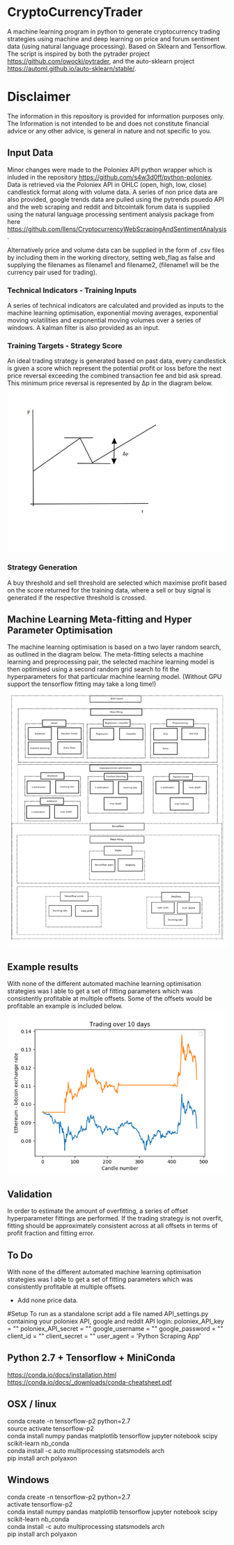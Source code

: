 # CryptoCurrencyTrader
A machine learning program in python to generate cryptocurrency trading strategies using machine and deep learning on price and forum sentiment data (using natural language processing). Based on Sklearn and Tensorflow.
The script is inspired by both the pytrader project https://github.com/owocki/pytrader, and the auto-sklearn project https://automl.github.io/auto-sklearn/stable/. 

# Disclaimer
The information in this repository is provided for information purposes only. The Information is not intended to be and does not constitute financial advice or any other advice, is general in nature and not specific to you.

## Input Data
Minor changes were made to the Poloniex API python wrapper which is inluded in the repository https://github.com/s4w3d0ff/python-poloniex. Data is retrieved via the Poloniex API in OHLC (open, high, low, close) candlestick format along with volume data.
A series of non price data are also provided, google trends data are pulled using the pytrends psuedo API and the web scraping and reddit and bitcointalk forum data is supplied using the natural language processing sentiment analysis package from here https://github.com/llens/CryptocurrencyWebScrapingAndSentimentAnalysis.

Alternatively price and volume data can be supplied in the form of .csv files by including them in the working directory, setting web_flag as false and supplying the filenames as filename1 and filename2, (filename1 will be the currency pair used for trading).


### Technical Indicators - Training Inputs
A series of technical indicators are calculated and provided as inputs to the machine learning optimisation, exponential moving averages, exponential moving volatilities and exponential moving volumes over a series of windows. A kalman filter is also provided as an input.


### Training Targets - Strategy Score
An ideal trading strategy is generated based on past data, every candlestick is given a score which represent the potential profit or loss before the next price reversal exceeding the combined transaction fee and bid ask spread. This minimum price reversal is represented by Δp in the diagram below.
![Alt text](strategyscore.jpg?raw=true "Optional Title")

### Strategy Generation
A buy threshold and sell threshold are selected which maximise profit based on the score returned for the training data, where a sell or buy signal is generated if the respective threshold is crossed.

## Machine Learning Meta-fitting and Hyper Parameter Optimisation
The machine learning optimisation is based on a two layer random search, as outlined in the diagram below. The meta-fitting selects a machine learning and preprocessing pair, the selected machine learning model is then optimised using a second random grid search to fit the hyperparameters for that particular machine learning model. (Without GPU support the tensorflow fitting may take a long time!)
![Alt text](ML_Flowchart.png?raw=true "Optional Title")

## Example results
With none of the different automated machine learning optimisation strategies was I able to get a set of fitting parameters which was consistently profitable at multiple offsets. Some of the offsets would be profitable an example is included below.
![Alt text](Fitting_example.png?raw=true "Optional Title")

## Validation
In order to estimate the amount of overfitting, a series of offset hyperparameter fittings are performed. If the trading strategy is not overfit, fitting should be approximately consistent across at all offsets in terms of profit fraction and fitting error.

## To Do
With none of the different automated machine learning optimisation strategies was I able to get a set of fitting parameters which was consistently profitable at multiple offsets.
* Add none price data.

#Setup
To run as a standalone script add a file named API_settings.py containing your poloniex API, google and reddit API login:
poloniex_API_key = ""
poloniex_API_secret = ""
google_username = ""
google_password = ""
client_id = ""
client_secret = ""
user_agent = 'Python Scraping App'

## Python 2.7 + Tensorflow + MiniConda
https://conda.io/docs/installation.html    
https://conda.io/docs/_downloads/conda-cheatsheet.pdf   
## OSX / linux   
conda create -n tensorflow-p2 python=2.7   
source activate tensorflow-p2    
conda install numpy pandas matplotlib tensorflow jupyter notebook scipy scikit-learn nb_conda     
conda install -c auto multiprocessing statsmodels arch   
pip install arch polyaxon   

## Windows
conda create -n tensorflow-p2 python=2.7   
activate tensorflow-p2   
conda install numpy pandas matplotlib tensorflow jupyter notebook scipy scikit-learn nb_conda    
conda install -c auto multiprocessing statsmodels arch    
pip install arch polyaxon   


